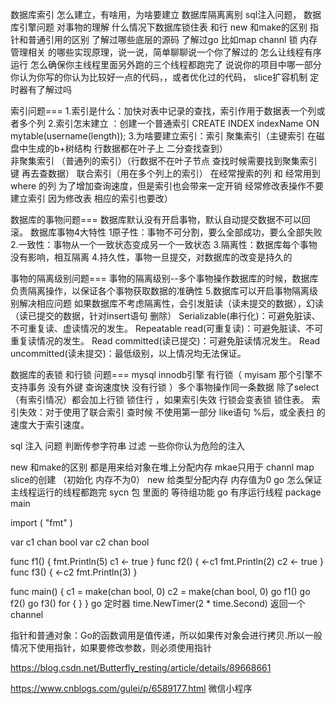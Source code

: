 数据库索引 怎么建立，有啥用，为啥要建立
数据库隔离离别 
sql注入问题，
数据库引擎问题
对事物的理解 
什么情况下数据库锁住表 和行
new 和make的区别
指针和普通引用的区别
了解过哪些底层的源码 了解过go 比如map channl 锁 内存管理相关 的哪些实现原理，说一说，简单聊聊说一个你了解过的
怎么让线程有序运行
怎么确保你主线程里面另外跑的三个线程都跑完了
说说你的项目中哪一部分你认为你写的你认为比较好一点的代码，，或者优化过的代码，
slice扩容机制
定时器有了解过吗

索引问题===
 1.索引是什么：加快对表中记录的查找，索引作用于数据表一个列或者多个列
   2.索引怎末建立 ：创建一个普通索引 CREATE INDEX indexName ON mytable(username(length)); 
  3.为啥要建立索引：索引 聚集索引（主键索引  在磁盘中生成的b+树结构 行数据都在叶子上 二分查找查到）  
  非聚集索引 （普通列的索引）（行数据不在叶子节点 查找时候需要找到聚集索引键 再去查数据）
  联合索引（用在多个列上的索引）
  在经常搜索的列  和 经常用到 where 的列 为了增加查询速度，但是索引也会带来一定开销
经常修改表操作不要建立索引 因为修改表 相应的索引也要改）

数据库的事物问题=== 
数据库默认没有开启事物，默认自动提交数据不可以回滚。
数据库事物4大特性 
1原子性：事物不可分割，要么全部成功，要么全部失败
2.一致性：事物从一个一致状态变成另一个一致状态
3.隔离性：数据库每个事物 没有影响，相互隔离
4.持久性，事物一旦提交，对数据库的改变是持久的

事物的隔离级别问题===
事物的隔离级别--多个事物操作数据库的时候，数据库负责隔离操作，以保证各个事物获取数据的准确性
5.数据库可以开启事物隔离级别解决相应问题   如果数据库不考虑隔离性，会引发脏读（读未提交的数据），幻读（读已提交的数据，针对insert语句 删除）
Serializable(串行化)：可避免脏读、不可重复读、虚读情况的发生。
Repeatable read(可重复读)：可避免脏读、不可重复读情况的发生。
Read committed(读已提交)：可避免脏读情况发生。
Read uncommitted(读未提交)：最低级别，以上情况均无法保证。

数据库的表锁 和行锁 问题===
mysql innodb引擎 有行锁（ myisam 那个引擎不支持事务 没有外键 查询速度快 没有行锁 ）多个事物操作同一条数据 除了select  （有索引情况）都会加上行锁 锁住行  ，如果索引失效 行锁会变表锁 锁住表。
索引失效：对于使用了联合索引 查时候 不使用第一部分  like语句 %后，或全表扫 的速度大于索引速度。

sql 注入 问题  判断传参字符串 过滤 一些你你认为危险的注入

new 和make的区别 都是用来给对象在堆上分配内存  mkae只用于 channl map slice的创建 
（初始化 内存不为0） new 给类型分配内存 内存值为0
go 怎么保证主线程运行的线程都跑完  sycn 包 里面的 等待组功能
go 有序运行线程
package main

import (
        "fmt"
)

var c1 chan bool
var c2 chan bool

func f1() {
        fmt.Println(5)
        c1 <- true
}
func f2() {
        <-c1
        fmt.Println(2)
        c2 <- true
}
func f3() {
        <-c2
        fmt.Println(3)
}

func main() {
        c1 = make(chan bool, 0)
        c2 = make(chan bool, 0)
        go f1()
        go f2()
        go f3()
        for {
        }
}
go 定时器 time.NewTimer(2 * time.Second) 返回一个 channel

指针和普通对象：Go的函数调用是值传递，所以如果传对象会进行拷贝.所以一般情况下使用指针，如果要修改参数，则必须使用指针

https://blog.csdn.net/Butterfly_resting/article/details/89668661


https://www.cnblogs.com/gulei/p/6589177.html 微信小程序